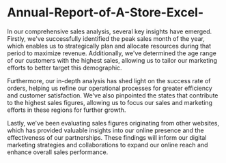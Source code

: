 # Annual-Report-of-A-Store-Excel-
In our comprehensive sales analysis, several key insights have emerged. Firstly, we've successfully identified the peak sales month of the year, which enables us to strategically plan and allocate resources during that period to maximize revenue. Additionally, we've determined the age range of our customers with the highest sales, allowing us to tailor our marketing efforts to better target this demographic.

Furthermore, our in-depth analysis has shed light on the success rate of orders, helping us refine our operational processes for greater efficiency and customer satisfaction. We've also pinpointed the states that contribute to the highest sales figures, allowing us to focus our sales and marketing efforts in these regions for further growth.

Lastly, we've been evaluating sales figures originating from other websites, which has provided valuable insights into our online presence and the effectiveness of our partnerships. These findings will inform our digital marketing strategies and collaborations to expand our online reach and enhance overall sales performance.





